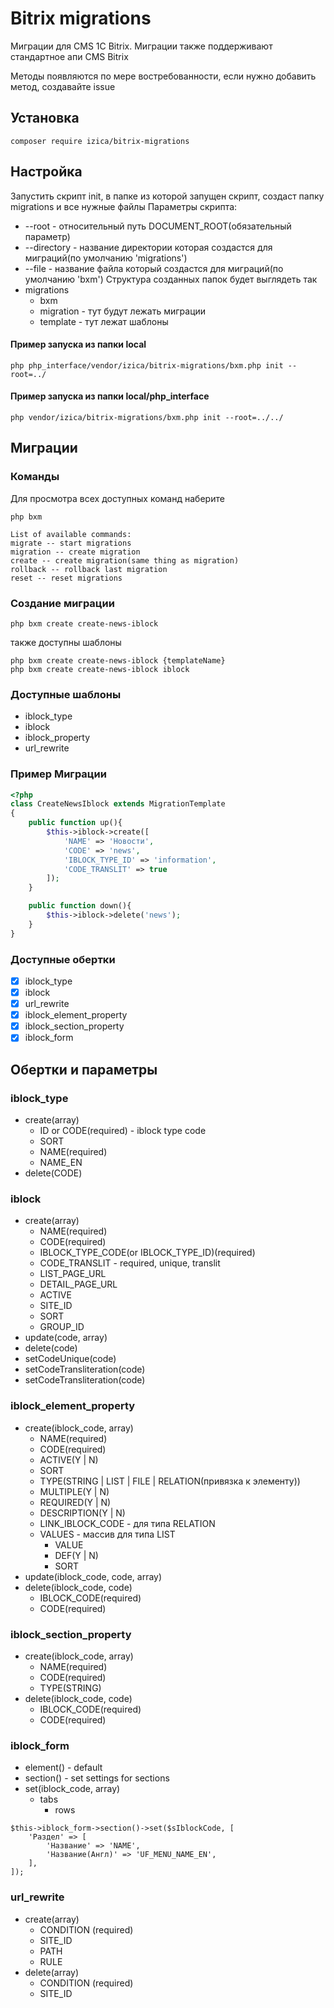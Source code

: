 # Bitrix migrations
Миграции для CMS 1C Bitrix. Миграции также поддерживают стандартное апи CMS Bitrix

Методы появляются по мере востребованности, если нужно добавить метод, создавайте issue

## Установка
```
composer require izica/bitrix-migrations
```
## Настройка
Запустить скрипт init, в папке из которой запущен скрипт, создаст папку migrations и все нужные файлы
Параметры скрипта:
* --root - относительный путь DOCUMENT_ROOT(обязательный параметр)
* --directory - название директории которая создастся для миграций(по умолчанию 'migrations')
* --file - название файла который создастся для миграций(по умолчанию 'bxm')
Структура созданных папок будет выглядеть так
* migrations
  * bxm
  * migration - тут будут лежать миграции
  * template - тут лежат шаблоны
 
#### Пример запуска из папки local
```
php php_interface/vendor/izica/bitrix-migrations/bxm.php init --root=../
```

#### Пример запуска из папки local/php_interface
```
php vendor/izica/bitrix-migrations/bxm.php init --root=../../
```


## Миграции
### Команды
Для просмотра всех доступных команд наберите
```
php bxm
```

```
List of available commands:
migrate -- start migrations
migration -- create migration
create -- create migration(same thing as migration)
rollback -- rollback last migration
reset -- reset migrations
```

### Создание миграции
```
php bxm create create-news-iblock
```
также доступны шаблоны
```
php bxm create create-news-iblock {templateName}
php bxm create create-news-iblock iblock
```
### Доступные шаблоны
* iblock_type
* iblock
* iblock_property
* url_rewrite

### Пример Миграции
```php
<?php
class CreateNewsIblock extends MigrationTemplate
{
    public function up(){
        $this->iblock->create([
            'NAME' => 'Новости',
            'CODE' => 'news',
            'IBLOCK_TYPE_ID' => 'information',
            'CODE_TRANSLIT' => true
        ]);
    }

    public function down(){
        $this->iblock->delete('news');
    }
}
```

### Доступные обертки
- [x] iblock_type
- [x] iblock
- [x] url_rewrite
- [X] iblock_element_property
- [X] iblock_section_property
- [x] iblock_form

## Обертки и параметры
### iblock_type
* create(array)
    * ID or CODE(required) - iblock type code
    * SORT
    * NAME(required)
    * NAME_EN
* delete(CODE)

### iblock
* create(array)
    * NAME(required)
    * CODE(required)
    * IBLOCK_TYPE_CODE(or IBLOCK_TYPE_ID)(required)
    * CODE_TRANSLIT - required, unique, translit
    * LIST_PAGE_URL
    * DETAIL_PAGE_URL
    * ACTIVE
    * SITE_ID
    * SORT       
    * GROUP_ID
* update(code, array)
* delete(code)
* setCodeUnique(code)
* setCodeTransliteration(code)
* setCodeTransliteration(code)

### iblock_element_property
* create(iblock_code, array)
    * NAME(required)
    * CODE(required)
    * ACTIVE(Y | N)
    * SORT      
    * TYPE(STRING | LIST | FILE | RELATION(привязка к элементу))
    * MULTIPLE(Y | N)
    * REQUIRED(Y | N)
    * DESCRIPTION(Y | N)
    * LINK_IBLOCK_CODE - для типа RELATION
    * VALUES - массив для типа LIST
        * VALUE
        * DEF(Y | N)
        * SORT
* update(iblock_code, code, array)
* delete(iblock_code, code)
    * IBLOCK_CODE(required)
    * CODE(required)

### iblock_section_property
* create(iblock_code, array)
    * NAME(required)
    * CODE(required)
    * TYPE(STRING)
* delete(iblock_code, code)
    * IBLOCK_CODE(required)
    * CODE(required)

### iblock_form
* element() - default
* section() - set settings for sections
* set(iblock_code, array)
    * tabs
    	* rows

```
$this->iblock_form->section()->set($sIblockCode, [
    'Раздел' => [
        'Название' => 'NAME',
        'Название(Англ)' => 'UF_MENU_NAME_EN',
    ],
]);
```

### url_rewrite
* create(array)
    * CONDITION (required)
    * SITE_ID
    * PATH
    * RULE
* delete(array)
    * CONDITION (required)
    * SITE_ID
